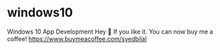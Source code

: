 # windows10
Windows 10 App Development
Hey 👋 If you like it. You can now buy me a coffee! 
https://www.buymeacoffee.com/syedbilal
